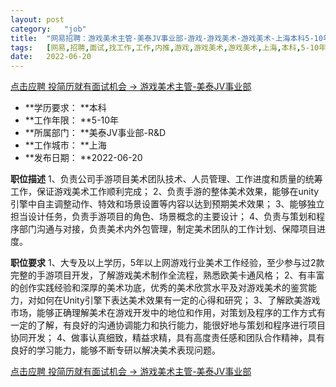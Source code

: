 ```yaml
---
layout:	post
category:	"job"
title:	"网易招聘：游戏美术主管-美泰JV事业部-游戏-游戏美术-游戏美术-上海本科5-10年"
tags:	[网易,招聘,面试,找工作,工作,内推,游戏,游戏美术,游戏美术,上海,本科,5-10年]
date:	2022-06-20
---
```


[点击应聘 投简历就有面试机会 -> 游戏美术主管-美泰JV事业部](http://mobile.bole.netease.com/bole/boleDetail?id=37835&employeeId=346f03c3cda5f04c&key=all)



- **学历要求： **本科
- **工作年限： **5-10年
- **所属部门： **美泰JV事业部-R&amp;D
- **工作城市： **上海
- **发布日期： **2022-06-20



**职位描述**
1、负责公司手游项目美术团队技术、人员管理、工作进度和质量的统筹工作，保证游戏美术工作顺利完成；
2、负责手游的整体美术效果，能够在unity引擎中自主调整动作、特效和场景设置等内容以达到预期美术效果；
3、能够独立担当设计任务，负责手游项目的角色、场景概念的主要设计；
4、负责与策划和程序部门沟通与对接，负责美术内外包管理，制定美术团队的工作计划、保障项目进度。



**职位要求**
1、大专及以上学历，5年以上网游戏行业美术工作经验，至少参与过2款完整的手游项目开发，了解游戏美术制作全流程，熟悉欧美卡通风格；
2、有丰富的创作实践经验和深厚的美术功底，优秀的美术欣赏水平及对游戏美术的鉴赏能力，对如何在Unity引擎下表达美术效果有一定的心得和研究；
3、了解欧美游戏市场，能够正确理解美术在游戏开发中的地位和作用，对策划及程序的工作方式有一定的了解，有良好的沟通协调能力和执行能力，能很好地与策划和程序进行项目协同开发；
4、做事认真细致，精益求精，具有高度责任感和团队合作精神，具有良好的学习能力，能够不断专研以解决美术表现问题。



[点击应聘 投简历就有面试机会 -> 游戏美术主管-美泰JV事业部](http://mobile.bole.netease.com/bole/boleDetail?id=37835&employeeId=346f03c3cda5f04c&key=all)